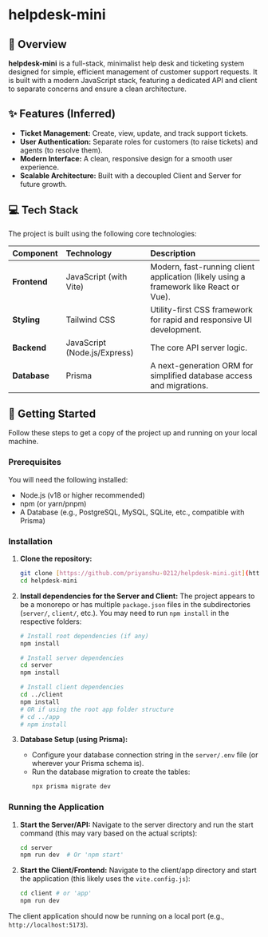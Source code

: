 # helpdesk-mini

## 🌟 Overview

**helpdesk-mini** is a full-stack, minimalist help desk and ticketing system designed for simple, efficient management of customer support requests. It is built with a modern JavaScript stack, featuring a dedicated API and client to separate concerns and ensure a clean architecture.

## ✨ Features (Inferred)

* **Ticket Management:** Create, view, update, and track support tickets.
* **User Authentication:** Separate roles for customers (to raise tickets) and agents (to resolve them).
* **Modern Interface:** A clean, responsive design for a smooth user experience.
* **Scalable Architecture:** Built with a decoupled Client and Server for future growth.

## 💻 Tech Stack

The project is built using the following core technologies:

| Component | Technology | Description |
| :--- | :--- | :--- |
| **Frontend** | JavaScript (with Vite) | Modern, fast-running client application (likely using a framework like React or Vue). |
| **Styling** | Tailwind CSS | Utility-first CSS framework for rapid and responsive UI development. |
| **Backend** | JavaScript (Node.js/Express) | The core API server logic. |
| **Database** | Prisma | A next-generation ORM for simplified database access and migrations. |

## 🚀 Getting Started

Follow these steps to get a copy of the project up and running on your local machine.

### Prerequisites

You will need the following installed:

* Node.js (v18 or higher recommended)
* npm (or yarn/pnpm)
* A Database (e.g., PostgreSQL, MySQL, SQLite, etc., compatible with Prisma)

### Installation

1.  **Clone the repository:**
    ```bash
    git clone [https://github.com/priyanshu-0212/helpdesk-mini.git](https://github.com/priyanshu-0212/helpdesk-mini.git)
    cd helpdesk-mini
    ```

2.  **Install dependencies for the Server and Client:**
    The project appears to be a monorepo or has multiple `package.json` files in the subdirectories (`server/`, `client/`, etc.). You may need to run `npm install` in the respective folders:
    ```bash
    # Install root dependencies (if any)
    npm install
    
    # Install server dependencies
    cd server
    npm install
    
    # Install client dependencies
    cd ../client 
    npm install 
    # OR if using the root app folder structure
    # cd ../app
    # npm install
    ```

3.  **Database Setup (using Prisma):**
    * Configure your database connection string in the `server/.env` file (or wherever your Prisma schema is).
    * Run the database migration to create the tables:
        ```bash
        npx prisma migrate dev
        ```

### Running the Application

1.  **Start the Server/API:**
    Navigate to the server directory and run the start command (this may vary based on the actual scripts):
    ```bash
    cd server
    npm run dev  # Or 'npm start'
    ```

2.  **Start the Client/Frontend:**
    Navigate to the client/app directory and start the application (this likely uses the `vite.config.js`):
    ```bash
    cd client # or 'app'
    npm run dev
    ```

The client application should now be running on a local port (e.g., `http://localhost:5173`).
